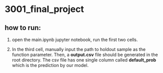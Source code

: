 # 3001_final_project

## how to run: 
1. open the main.ipynb jupyter notebook, run the first two cells. 

2. In the third cell, manually input the path to holdout sample as the function parameter. Then, a **output.csv** file should be generated in the root directory. The csv file has one single column called **default_prob** which is the prediction by our model.
